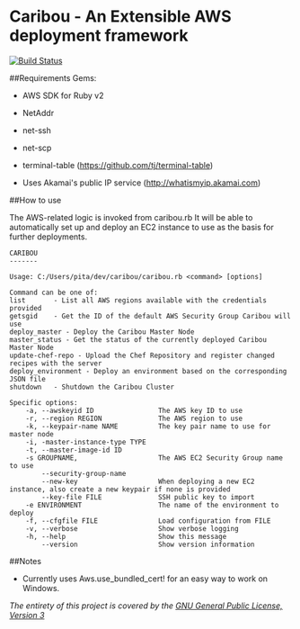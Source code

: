 # Caribou - An Extensible AWS deployment framework

[![Build Status](http://aron.thepisymbol.info:8080/buildStatus/icon?job=Caribou "Jenkins Buils Status")](http://aron.thepisymbol.info:8080/job/Caribou/)

##Requirements
Gems:
* AWS SDK for Ruby v2
* NetAddr
* net-ssh
* net-scp
* terminal-table (https://github.com/tj/terminal-table)

* Uses Akamai's public IP service (http://whatismyip.akamai.com)


##How to use

The AWS-related logic is invoked from caribou.rb
It will be able to automatically set up and deploy an EC2 instance to use as the basis for further deployments.
```
CARIBOU
-------

Usage: C:/Users/pita/dev/caribou/caribou.rb <command> [options]

Command can be one of:
list       - List all AWS regions available with the credentials provided
getsgid    - Get the ID of the default AWS Security Group Caribou will use
deploy_master - Deploy the Caribou Master Node
master_status - Get the status of the currently deployed Caribou Master Node
update-chef-repo - Upload the Chef Repository and register changed recipes with the server
deploy_environment - Deploy an environment based on the corresponding JSON file
shutdown   - Shutdown the Caribou Cluster

Specific options:
    -a, --awskeyid ID                The AWS key ID to use
    -r, --region REGION              The AWS region to use
    -k, --keypair-name NAME          The key pair name to use for master node
    -i, -master-instance-type TYPE
    -t, --master-image-id ID
    -s GROUPNAME,                    The AWS EC2 Security Group name to use
        --security-group-name
        --new-key                    When deploying a new EC2 instance, also create a new keypair if none is provided
        --key-file FILE              SSH public key to import
    -e ENVIRONMENT                   The name of the environment to deploy
    -f, --cfgfile FILE               Load configuration from FILE
    -v, --verbose                    Show verbose logging
    -h, --help                       Show this message
        --version                    Show version information
```

##Notes
* Currently uses Aws.use_bundled_cert! for an easy way to work on Windows.

*The entirety of this project is covered by the [GNU General Public License, Version 3](http://www.gnu.org/licenses/gpl-3.0.txt)*
